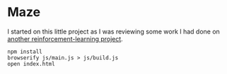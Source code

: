 Maze
====

I started on this little project as I was reviewing some work I had done on [another reinforcement-learning
project](https://github.com/rolyatmax/tictactoe).


    npm install
    browserify js/main.js > js/build.js
    open index.html

